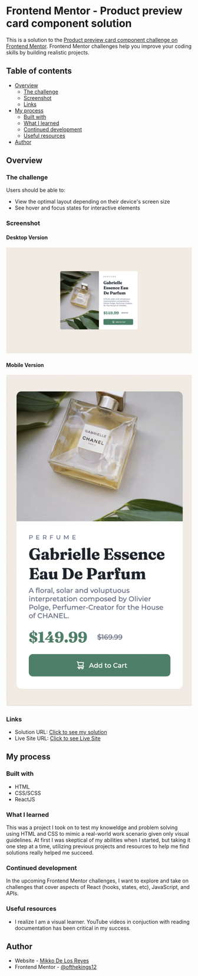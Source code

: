 # Frontend Mentor - Product preview card component solution

This is a solution to the [Product preview card component challenge on Frontend Mentor](https://www.frontendmentor.io/challenges/product-preview-card-component-GO7UmttRfa). Frontend Mentor challenges help you improve your coding skills by building realistic projects. 

## Table of contents

- [Overview](#overview)
  - [The challenge](#the-challenge)
  - [Screenshot](#screenshot)
  - [Links](#links)
- [My process](#my-process)
  - [Built with](#built-with)
  - [What I learned](#what-i-learned)
  - [Continued development](#continued-development)
  - [Useful resources](#useful-resources)
- [Author](#author)


## Overview

### The challenge

Users should be able to:

- View the optimal layout depending on their device's screen size
- See hover and focus states for interactive elements

### Screenshot

#### Desktop Version

![Desktop Version](https://github.com/ofthekings12/product-card/blob/main/my-solution-imgs/ProductCard-Desktop.png?raw=true)

#### Mobile Version
![Mobile Version](https://github.com/ofthekings12/product-card/blob/main/my-solution-imgs/ProductCard-Mobile.png?raw=true)


### Links

- Solution URL: [Click to see my solution](https://www.frontendmentor.io/solutions/product-preview-card-component-oX24FVn-nB)
- Live Site URL: [Click to see Live Site](https://mikko-product-card.netlify.app/)

## My process

### Built with

- HTML
- CSS/SCSS
- ReactJS


### What I learned

This was a project I took on to test my knoweldge and problem solving using HTML and CSS to mimic a real-world work scenario given only visual guidelines. At first I was skeptical of my abilities when I started, but taking it one step at a time, utilizing previous projects and resources to help me find solutions really helped me succeed.

### Continued development

In the upcoming Frontend Mentor challenges, I want to explore and take on challenges that cover aspects of React (hooks, states, etc), JavaScript, and APIs.

### Useful resources

- I realize I am a visual learner. YouTube videos in conjuction with reading documentation has been critical in my success.


## Author

- Website - [Mikko De Los Reyes](https://www.mikko-delosreyes.netlify.app)
- Frontend Mentor - [@ofthekings12](https://www.frontendmentor.io/profile/ofthekings12)
